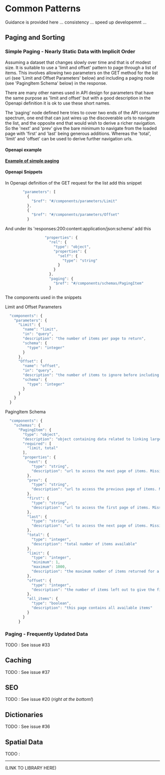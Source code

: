 # Common Patterns

Guidance is provided here ... consistency ... speed up developemnt ...

## Paging and Sorting

### Simple Paging - Nearly Static Data with Implicit Order

Assuming a dataset that changes slowly over time and that is of modest size. It is suitable to use a 'limit and offset' pattern to page through a list of items.
This involves allowing two parameters on the GET method for the list uri (see 'Limit and Offset Parameters' below) and including a paging node (see 'PagingItem Schema' below) in the response.

There are many other names used in API design for parameters that have the same purpose as 'limit and offset' but with a good description in the Openapi definition it is ok to use these short names.

The 'paging' node defined here tries to cover two ends of the API consumer spectrum, one end that can just wires up the discoverable urls to navigate the list, and the opposite end that would wish to derive a richer navigation.
So the 'next' and 'prev' give the bare minimum to navigate from the loaded page with 'first' and 'last' being generous additions. Whereas the 'total', 'limit' and 'offset' can be used to derive further navigation urls.


#### Openapi example

**[Example of simple paging](/appendices/api-example-simple-pagination)**

#### Openapi Snippets

In Openapi definition of the GET request for the list add this snippet

```javascript
        "parameters": [
          {
            "$ref": "#/components/parameters/Limit"
          },
          {
            "$ref": "#/components/parameters/Offset"
          }
``` 

And under its 'responses:200:content:application/json:schema' add this

```javascript
                  "properties": {
                    "rel": {
                      "type": "object",
                      "properties": {
                        "self": {
                          "type": "string"
                        }
                      }
                    },
                    "paging": {
                      "$ref": "#/components/schemas/PagingItem"
                    }
``` 


The components used in the snippets

Limit and Offset Parameters

```javascript
  "components": {
    "parameters": {
      "Limit": {
        "name": "limit",
        "in": "query",
        "description": "the number of items per page to return",
        "schema": {
          "type": "integer"
        }
      },
      "Offset": {
        "name": "offset",
        "in": "query",
        "description": "the number of items to ignore before including the items for this page",
        "schema": {
          "type": "integer"
        }
      }
    }
  }
``` 

PagingItem Schema

```javascript
  "components": {
    "schemas": {
      "PagingItem": {
        "type": "object",
        "description": "object containing data related to linking large sets of response data",
        "required": [
          "limit, total"
        ],
        "properties": {
          "next": {
            "type": "string",
            "description": "url to access the next page of items. Missing if there is no next page"
          },
          "prev": {
            "type": "string",
            "description": "url to access the previous page of items. Missing if there is no previous page"
          },
          "first": {
            "type": "string",
            "description": "url to access the first page of items. Missing if this is the first page"
          },
          "last": {
            "type": "string",
            "description": "url to access the next page of items. Missing if this is the last page"
          },
          "total": {
            "type": "integer",
            "description": "total number of items available"
          },
          "limit": {
            "type": "integer",
            "minimum": 1,
            "maximum": 1000,
            "description": "the maximum number of items returned for a page"
          },
          "offset": {
            "type": "integer",
            "description": "the number of items left out to give the first item on this page"
          },
          "all_items": {
            "type": "boolean",
            "description": "this page contains all available items"
          }
        }
      }
``` 

### Paging - Frequently Updated Data

TODO : See issue #33

## Caching

TODO : See issue #37

## SEO

TODO : See issue #20 (*right at the bottom!*)

## Dictionaries 

TODO : See issue #36

## Spatial Data

TODO : 

---

(LINK TO LIBRARY HERE)